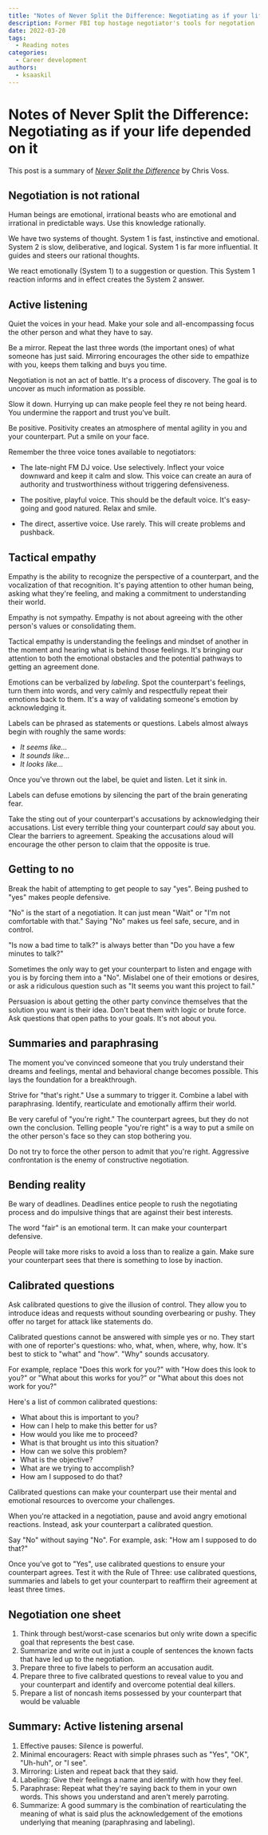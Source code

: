 ```yaml
---
title: "Notes of Never Split the Difference: Negotiating as if your life depended on it"
description: Former FBI top hostage negotiator's tools for negotation
date: 2022-03-20
tags:
  - Reading notes
categories:
  - Career development
authors:
  - ksaaskil
---
```


# Notes of Never Split the Difference: Negotiating as if your life depended on it

This post is a summary of [_Never Split the Difference_](https://info.blackswanltd.com/never-split-the-difference) by Chris Voss.

<!-- more -->

## Negotiation is not rational

Human beings are emotional, irrational beasts who are emotional and irrational in predictable ways. Use this knowledge rationally.

We have two systems of thought. System 1 is fast, instinctive and emotional. System 2 is slow, deliberative, and logical. System 1 is far more influential. It guides and steers our rational thoughts.

We react emotionally (System 1) to a suggestion or question. This System 1 reaction informs and in effect creates the System 2 answer.

## Active listening

Quiet the voices in your head. Make your sole and all-encompassing focus the other person and what they have to say.

Be a mirror. Repeat the last three words (the important ones) of what someone has just said. Mirroring encourages the other side to empathize with you, keeps them talking and buys you time.

Negotiation is not an act of battle. It's a process of discovery. The goal is to uncover as much information as possible.

Slow it down. Hurrying up can make people feel they re not being heard. You undermine the rapport and trust you've built.

Be positive. Positivity creates an atmosphere of mental agility in you and your counterpart. Put a smile on your face.

Remember the three voice tones available to negotiators:

- The late-night FM DJ voice. Use selectively. Inflect your voice downward and keep it calm and slow. This voice can create an aura of authority and trustworthiness without triggering defensiveness.

- The positive, playful voice. This should be the default voice. It's easy-going and good natured. Relax and smile.

- The direct, assertive voice. Use rarely. This will create problems and pushback.

## Tactical empathy

Empathy is the ability to recognize the perspective of a counterpart, and the vocalization of that recognition. It's paying attention to other human being, asking what they're feeling, and making a commitment to understanding their world.

Empathy is not sympathy. Empathy is not about agreeing with the other person's values or consolidating them.

Tactical empathy is understanding the feelings and mindset of another in the moment and hearing what is behind those feelings. It's bringing our attention to both the emotional obstacles and the potential pathways to getting an agreement done.

Emotions can be verbalized by _labeling_. Spot the counterpart's feelings, turn them into words, and very calmly and respectfully repeat their emotions back to them. It's a way of validating someone's emotion by acknowledging it.

Labels can be phrased as statements or questions. Labels almost always begin with roughly the same words:

- _It seems like..._
- _It sounds like..._
- _It looks like..._

Once you've thrown out the label, be quiet and listen. Let it sink in.

Labels can defuse emotions by silencing the part of the brain generating fear.

Take the sting out of your counterpart's accusations by acknowledging their accusations. List every terrible thing your counterpart _could_ say about you. Clear the barriers to agreement. Speaking the accusations aloud will encourage the other person to claim that the opposite is true.

## Getting to no

Break the habit of attempting to get people to say "yes". Being pushed to "yes" makes people defensive.

"No" is the start of a negotiation. It can just mean "Wait" or "I'm not comfortable with that." Saying "No" makes us feel safe, secure, and in control.

"Is now a bad time to talk?" is always better than "Do you have a few minutes to talk?"

Sometimes the only way to get your counterpart to listen and engage with you is by forcing them into a "No". Mislabel one of their emotions or desires, or ask a ridiculous question such as "It seems you want this project to fail."

Persuasion is about getting the other party convince themselves that the solution you want is their idea. Don't beat them with logic or brute force. Ask questions that open paths to your goals. It's not about you.

## Summaries and paraphrasing

The moment you've convinced someone that you truly understand their dreams and feelings, mental and behavioral change becomes possible. This lays the foundation for a breakthrough.

Strive for "that's right." Use a summary to trigger it. Combine a label with paraphrasing. Identify, rearticulate and emotionally affirm their world.

Be very careful of "you're right." The counterpart agrees, but they do not own the conclusion. Telling people "you're right" is a way to put a smile on the other person's face so they can stop bothering you.

Do not try to force the other person to admit that you're right. Aggressive confrontation is the enemy of constructive negotiation.

## Bending reality

Be wary of deadlines. Deadlines entice people to rush the negotiating process and do impulsive things that are against their best interests.

The word "fair" is an emotional term. It can make your counterpart defensive.

People will take more risks to avoid a loss than to realize a gain. Make sure your counterpart sees that there is something to lose by inaction.

## Calibrated questions

Ask calibrated questions to give the illusion of control. They allow you to introduce ideas and requests without sounding overbearing or pushy. They offer no target for attack like statements do.

Calibrated questions cannot be answered with simple yes or no. They start with one of reporter's questions: who, what, when, where, why, how. It's best to stick to "what" and "how". "Why" sounds accusatory.

For example, replace "Does this work for you?" with "How does this look to you?" or "What about this works for you?" or "What about this does not work for you?"

Here's a list of common calibrated questions:

- What about this is important to you?
- How can I help to make this better for us?
- How would you like me to proceed?
- What is that brought us into this situation?
- How can we solve this problem?
- What is the objective?
- What are we trying to accomplish?
- How am I supposed to do that?

Calibrated questions can make your counterpart use their mental and emotional resources to overcome your challenges.

When you're attacked in a negotiation, pause and avoid angry emotional reactions. Instead, ask your counterpart a calibrated question.

Say "No" without saying "No". For example, ask: "How am I supposed to do that?"

Once you've got to "Yes", use calibrated questions to ensure your counterpart agrees. Test it with the Rule of Three: use calibrated questions, summaries and labels to get your counterpart to reaffirm their agreement at least three times.

## Negotiation one sheet

1. Think through best/worst-case scenarios but only write down a specific goal that represents the best case.
1. Summarize and write out in just a couple of sentences the known facts that have led up to the negotiation.
1. Prepare three to five labels to perform an accusation audit.
1. Prepare three to five calibrated questions to reveal value to you and your counterpart and identify and overcome potential deal killers.
1. Prepare a list of noncash items possessed by your counterpart that would be valuable

## Summary: Active listening arsenal

1. Effective pauses: Silence is powerful.
2. Minimal encouragers: React with simple phrases such as "Yes", "OK", "Uh-huh", or "I see".
3. Mirroring: Listen and repeat back that they said.
4. Labeling: Give their feelings a name and identify with how they feel.
5. Paraphrase: Repeat what they're saying back to them in your own words. This shows you understand and aren't merely parroting.
6. Summarize: A good summary is the combination of rearticulating the meaning of what is said plus the acknowledgement of the emotions underlying that meaning (paraphrasing and labeling).
